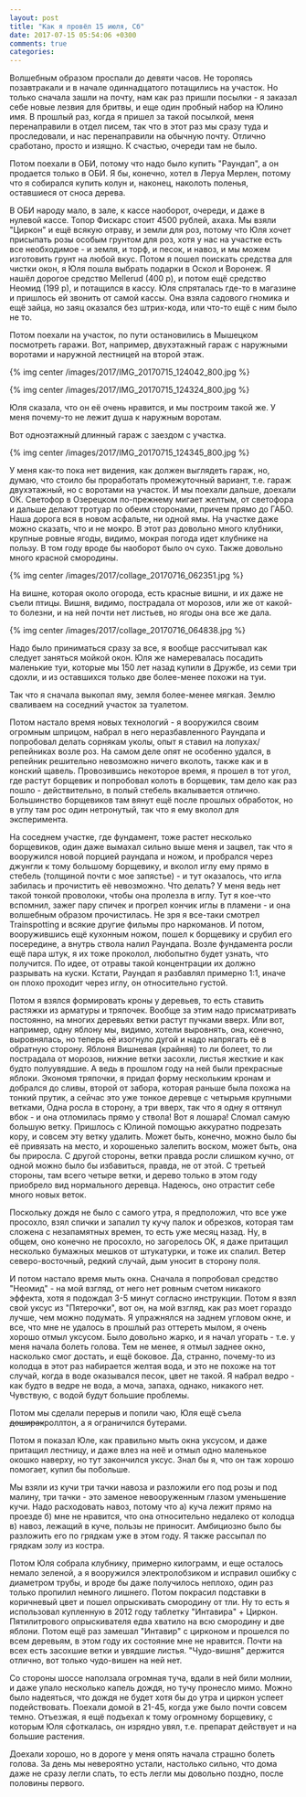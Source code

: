 ```yaml
---
layout: post
title: "Как я провёл 15 июля, Сб"
date: 2017-07-15 05:54:06 +0300
comments: true
categories: 
---
```

Волшебным образом проспали до девяти часов. Не торопясь позавтракали и в начале одиннадцатого потащились на участок. Но только сначала зашли на почту, нам как раз пришли посылки - я заказал себе новые лезвия для бритвы, и еще один пробный набор на Юлино имя. В прошлый раз, когда я пришел за такой посылкой, меня перенаправили в отдел писем, так что в этот раз мы сразу туда и проследовали, и нас перенаправили на обычную почту. Отлично сработано, просто и изящно. К счастью, очереди там не было.

Потом поехали в ОБИ, потому что надо было купить "Раундап", а он продается только в ОБИ. Я бы, конечно, хотел в Леруа Мерлен, потому что я собирался купить колун и, наконец, наколоть поленья, оставшиеся от сноса дерева.

В ОБИ народу мало, в зале, к кассе наоборот, очереди, и даже в нулевой кассе. Топор Фискарс стоит 4500 рублей, ахаха. Мы взяли "Циркон" и ещё всякую отраву, и земли для роз, потому что Юля хочет присыпать розы особым грунтом для роз, хотя у нас на участке есть все необходимое - и земля, и торф, и песок, и навоз, и мы можем изготовить грунт на любой вкус. Потом я пошел поискать средства для чистки окон, я Юля пошла выбрать подарки в Оскол и Воронеж. Я нашёл дорогое средство Mellerud (400 р), и потом ещё средство Неомид (199 р), и потащился в кассу. Юля спряталась где-то в магазине и пришлось ей звонить от самой кассы. Она взяла садового гномика и ещё зайца, но заяц оказался без штрих-кода, или что-то ещё с ним было не то. 

Потом поехали на участок, по пути остановились в Мышецком посмотреть гаражи. Вот, например, двухэтажный гараж с наружными воротами и наружной лестницей на второй этаж.

{% img center /images/2017/IMG_20170715_124042_800.jpg %}

{% img center /images/2017/IMG_20170715_124324_800.jpg %}

Юля сказала, что он её очень нравится, и мы построим такой же. У меня почему-то не лежит душа к наружным воротам.

Вот одноэтажный длинный гараж с заездом с участка.

{% img center /images/2017/IMG_20170715_124345_800.jpg %}

У меня как-то пока нет видения, как должен выглядеть гараж, но, думаю, что стоило бы проработать промежуточный вариант, т.е. гараж двухэтажный, но с воротами на участок. И мы поехали дальше, доехали ОК. Светофор в Озерецком по-прежнему мигает желтым, от светофора и дальше делают тротуар по обеим сторонами, причем прямо до ГАБО. Наша дорога вся в новом асфальте, ни одной ямы. На участке даже можно сказать, что и не мокро. В этот раз довольно много клубники, крупные ровные ягоды, видимо, мокрая погода идет клубнике на пользу. В том году вроде бы наоборот было оч сухо. Также довольно много красной смородины.

{% img center /images/2017/collage_20170716_062351.jpg %}

На вишне, которая около огорода, есть красные вишни, и их даже не съели птицы. Вишня, видимо, пострадала от морозов, или же от какой-то болезни, и на ней почти нет листьев, но ягоды она все же дала.

{% img center /images/2017/collage_20170716_064838.jpg %}

Надо было приниматься сразу за все, я вообще рассчитывал как следует заняться мойкой окон. Юля же намеревалась посадить маленькие туи, которые мы 150 лет назад купили в Дружбе, из семи три сдохли, и из оставшихся только две более-менее похожи на туи. 

Так что я сначала выкопал яму, земля более-менее мягкая. Землю сваливаем на соседний участок за туалетом.

Потом настало время новых технологий - я вооружился своим огромным шприцом, набрал в него неразбавленного Раундапа и попробовал делать сорнякам уколы, опыт я ставил на лопухах/репейниках возле роз. На самом деле опят не особенно удался, в репейник решительно невозможно ничего вколоть, также как и в конский щавель. Провозившись некоторое время, я прошел в тот угол, где растут борщевик и попробовал колоть в борщевик, там дело как раз пошло - действительно, в полый стебель вкалывается отлично. Большинство борщевиков там вянут ещё после прошлых обработок, но в углу там рос один нетронутый, так что я ему вколол для эксперимента.

На соседнем участке, где фундамент, тоже растет несколько борщевиков, один даже вымахал сильно выше меня и зацвел, так что я вооружился новой порцией раундапа и ножом, и пробрался через джунгли к тому большому борщевику, и вколол иглу ему прямо в стебель (толщиной почти с мое запястье) - и тут оказалось, что игла забилась и прочистить её невозможно. Что делать? У меня ведь нет такой тонкой проволоки, чтобы она пролезла в иглу. Тут я кое-что вспомнил, зажег пару спичек и прогрел кончик иглы в пламени - и она волшебным образом прочистилась. Не зря я все-таки смотрел Trainspotting и всякие другие фильмы про наркоманов. И потом, вооружившись ещё кухонным ножом, пошел к борщевику и срубил его посередине, а внутрь ствола налил Раундапа. Возле фундамента росли ещё пара штук, я их тоже проколол, любопытно будет узнать, что получится. По идее, от отравы такой концентрации их должно разрывать на куски. Кстати, Раундап я разбавлял примерно 1:1, иначе он плохо проходит через иглу, он относительно густой.

Потом я взялся формировать кроны у деревьев, то есть ставить растяжки из арматуры и тряпочек. Вообще за этим надо присматривать постоянно, на многих деревьях ветки растут пучками вверх. Или вот, например, одну яблону мы, видимо, хотели выровнять, она, конечно, выровнялась, но теперь её изогнуло дугой и надо напрягать её в обратную сторону. Яблоня Вишневая (крайняя) то ли болеет, то ли пострадала от морозов, нижние ветки засохли, листья жесткие и как будто полуувядшие. А ведь в прошлом году на ней были прекрасные яблоки. Экономя тряпочки, я придал форму нескольким кронам и добрался до сливы, второй от забора, которая раньше была похожа на тонкий прутик, а сейчас это уже тонкое деревце с четырьмя крупными ветками, Одна росла в сторону, а три вверх, так что я одну я оттянул вбок - и она отломилась прямо у ствола! Вот я лошара! Сломал самую большую ветку. Пришлось с Юлиной помощью аккуратно подрезать кору, и совсем эту ветку удалить. Может быть, конечно, можно было бы её привязать на место, и хорошенько залепить воском, может быть, она бы приросла. С другой стороны, ветки правда росли слишком кучно, от одной можно было бы избавиться, правда, не от этой. С третьей стороны, там всего четыре ветки, и дерево только в этом году приобрело вид нормального деревца. Надеюсь, оно отрастит себе много новых веток.

Поскольку дождя не было с самого утра, я предположил, что все уже просохло, взял спички и запалил ту кучу палок и обрезков, которая там сложена с незапамятных времен, то есть уже месяц назад. Ну, в общем, оно конечно не просохло, но загорелось ОК, я даже притащил несколько бумажных мешков от штукатурки, и тоже их спалил. Ветер северо-восточный, редкий случай, дым уносит в сторону поля.

И потом настало время мыть окна. Сначала я попробовал средство "Неомид" - на мой взгляд, от него нет ровным счетом никакого эффекта, хотя я подождал 3-5 минут согласно инструкции. Потом я взял свой уксус из "Пятерочки", вот он, на мой взгляд, как раз моет гораздо лучше, чем можно подумать. Я упражнялся на заднем угловом окне, и все, что мне не удалось в прошлый раз оттереть мылом, я очень хорошо отмыл уксусом. Было довольно жарко, и я начал угорать - т.е. у меня начала болеть голова. Тем не менее, я отмыл заднее окно, насколько смог достать, и ещё боковое. Да, странно, почему-то из колодца в этот раз набирается желтая вода, и это не похоже на тот случай, когда в воде оказывался песок, цвет не такой. Я набрал ведро - как будто в ведре не вода, а моча, запаха, однако, никакого нет. Чувствую, с водой будут большие проблемы.

Потом мы сделали перерыв и попили чаю, Юля ещё съела ~~доширак~~роллтон, а я ограничился бутерами. 

Потом я показал Юле, как правильно мыть окна уксусом, и даже притащил лестницу, и даже влез на неё и отмыл одно маленькое окошко наверху, но тут закончился уксус. Знал бы я, что он таж хорошо помогает, купил бы побольше.

Мы взяли из кучи три тачки навоза и разложили его под розы и под малину, три тачки - это заменое невооруженным глазом уменьшение кучи. Надо расходовать навоз, потому что а) куча лежит прямо на проезде б) мне не нравится, что она относительно недалеко от колодца в) навоз, лежащий в куче, пользы не приносит. Амбициозно было бы разложить его по грядкам уже в этом году. Я также рассыпал по грядкам золу из костра.

Потом Юля собрала клубнику, примерно килограмм, и еще осталось немало зеленой, а я вооружился электролобзиком и исправил ошибку с диаметром трубы, и вроде бы даже получилось неплохо, один раз только пропилил немного лишнего. Потом покрасил подставки в коричневый цвет и пошел опрыскивать смородину от тли. Ну то есть я использовал купленную в 2012 году таблетку "Интавира" + Циркон. Пятилитрового опрыскивателя едва хватило на всю смородину и две яблони. Потом ещё раз замешал "Интавир" с цирконом и прошелся по всем деревьям, в этом году их состояние мне не нравится. Почти на всех есть засохшие ветки и увядшие листья. "Чудо-вишня" держится отлично, вот только чудо-вишен на ней нет.

Со стороны шоссе наползала огромная туча, вдали в ней били молнии, и даже упало несколько капель дождя, но тучу пронесло мимо. Можно было надеяться, что дождя не будет хотя бы до утра и циркон успеет подействовать. Поехали домой в 21-45, когда уже было почти совсем темно. Отъезжая, я ещё подъехал к тому огромному борщевику, с которым Юля сфоткалась, он изрядно увял, т.е. препарат действует и на большие растения.

Доехали хорошо, но в дороге у меня опять начала страшно болеть голова. За день мы невероятно устали, настолько сильно, что дома даже не сразу легли спать, то есть легли мы довольно поздно, после половины первого.